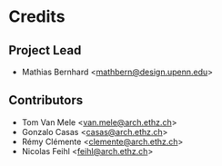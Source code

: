 # Credits

## Project Lead

* Mathias Bernhard <<mathbern@design.upenn.edu>>

## Contributors

* Tom Van Mele <<van.mele@arch.ethz.ch>>
* Gonzalo Casas <<casas@arch.ethz.ch>>
* Rémy Clémente <<clemente@arch.ethz.ch>>
* Nicolas Feihl <<feihl@arch.ethz.ch>>
